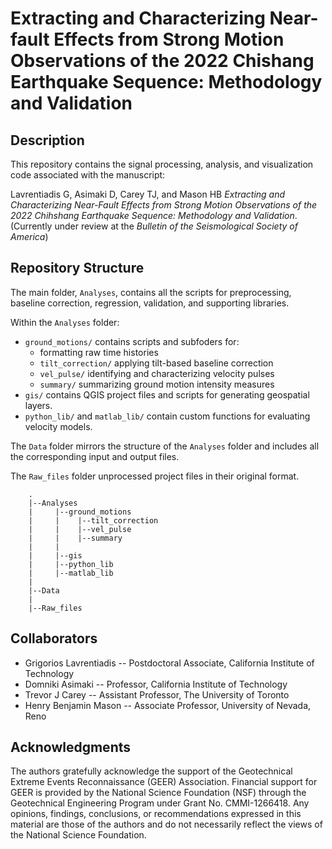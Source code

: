 # Extracting and Characterizing Near-fault Effects from Strong Motion Observations of the 2022 Chishang Earthquake Sequence: Methodology and Validation

## Description

This repository contains the signal processing, analysis, and visualization code associated with the manuscript:

Lavrentiadis G, Asimaki D, Carey TJ, and Mason HB  *Extracting and Characterizing Near-Fault Effects from Strong Motion Observations of the 2022 Chihshang Earthquake Sequence: Methodology and Validation*.  (Currently under review at the *Bulletin of the Seismological Society of America*)


## Repository Structure

The main folder, `Analyses`, contains all the scripts for preprocessing, baseline correction, regression, validation, and supporting libraries.

Within the `Analyses` folder:
- `ground_motions/` contains scripts and subfoders for:  
  - formatting raw time histories
  - `tilt_correction/` applying tilt-based baseline correction
  - `vel_pulse/` identifying and characterizing velocity pulses
  - `summary/` summarizing ground motion intensity measures
- `gis/` contains QGIS project files and scripts for generating geospatial layers.
- `python_lib/` and `matlab_lib/` contain custom functions for evaluating velocity models.

The `Data` folder mirrors the structure of the `Analyses` folder and includes all the corresponding input and output files.

The `Raw_files` folder unprocessed project files in their original format.



```
    .
    |--Analyses
    |     |--ground_motions
    |     |    |--tilt_correction
    |     |    |--vel_pulse
    |     |    |--summary
    |     |
    |     |--gis
    |     |--python_lib
    |     |--matlab_lib
    |
    |--Data
    |     
    |--Raw_files
```

## Collaborators
 - Grigorios Lavrentiadis -- Postdoctoral Associate, California Institute of Technology
 - Domniki Asimaki -- Professor, California Institute of Technology
 - Trevor J Carey -- Assistant Professor, The University of Toronto
 - Henry Benjamin Mason -- Associate Professor, University of Nevada, Reno

## Acknowledgments 
The authors gratefully acknowledge the support of the Geotechnical Extreme Events Reconnaissance (GEER) Association. Financial support for GEER is provided by the National Science Foundation (NSF) through the Geotechnical Engineering Program under Grant No. CMMI-1266418. 
Any opinions, findings, conclusions, or recommendations expressed in this material are those of the authors and do not necessarily reflect the views of the National Science Foundation.

